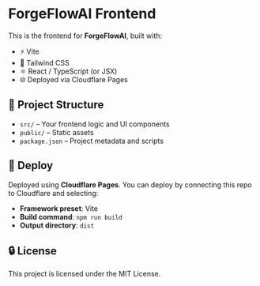 # ForgeFlowAI Frontend

This is the frontend for **ForgeFlowAI**, built with:

- ⚡ Vite
- 🎨 Tailwind CSS
- ⚛️ React / TypeScript (or JSX)
- 🌐 Deployed via Cloudflare Pages

## 📁 Project Structure

- `src/` – Your frontend logic and UI components
- `public/` – Static assets
- `package.json` – Project metadata and scripts

## 🚀 Deploy

Deployed using **Cloudflare Pages**. You can deploy by connecting this repo to Cloudflare and selecting:

- **Framework preset**: Vite
- **Build command**: `npm run build`
- **Output directory**: `dist`

## 🔒 License

This project is licensed under the MIT License.

